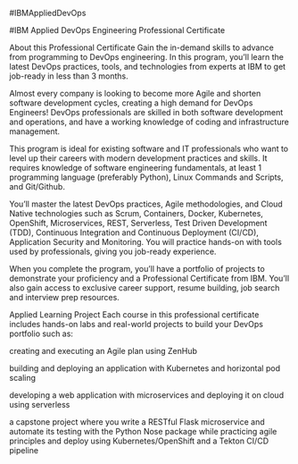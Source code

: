 #IBMAppliedDevOps

#IBM Applied DevOps Engineering Professional Certificate

About this Professional Certificate
Gain the in-demand skills to advance from programming to DevOps engineering. In this program, you’ll learn the latest DevOps practices, tools, and technologies from experts at IBM to get job-ready in less than 3 months.

Almost every company is looking to become more Agile and shorten software development cycles, creating a high demand for DevOps Engineers! DevOps professionals are skilled in both software development and operations, and have a working knowledge of coding and infrastructure management.

This program is ideal for existing software and IT professionals who want to level up their careers with modern development practices and skills. It requires knowledge of software engineering fundamentals, at least 1 programming language (preferably Python), Linux Commands and Scripts, and Git/Github.

You’ll master the latest DevOps practices, Agile methodologies, and Cloud Native technologies such as Scrum, Containers, Docker, Kubernetes, OpenShift, Microservices, REST, Serverless, Test Driven Development (TDD), Continuous Integration and Continuous Deployment (CI/CD), Application Security and Monitoring. You will practice hands-on with tools used by professionals, giving you job-ready experience.

When you complete the program, you’ll have a portfolio of projects to demonstrate your proficiency and a Professional Certificate from IBM. You’ll also gain access to exclusive career support, resume building, job search and interview prep resources.

Applied Learning Project
Each course in this professional certificate includes hands-on labs and real-world projects to build your DevOps portfolio such as:

creating and executing an Agile plan using ZenHub

building and deploying an application with Kubernetes and horizontal pod scaling

developing a web application with microservices and deploying it on cloud using serverless

a capstone project where you write a RESTful Flask microservice and automate its testing with the Python Nose package while practicing agile principles and deploy using Kubernetes/OpenShift and a Tekton CI/CD pipeline
